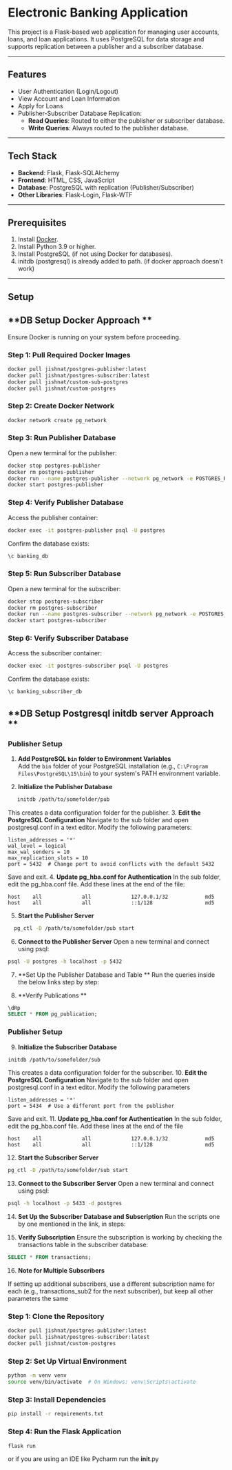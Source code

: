 # **Electronic Banking Application**

This project is a Flask-based web application for managing user accounts, loans, and loan applications. It uses PostgreSQL for data storage and supports replication between a publisher and a subscriber database.

---

## **Features**
- User Authentication (Login/Logout)
- View Account and Loan Information
- Apply for Loans
- Publisher-Subscriber Database Replication:
  - **Read Queries**: Routed to either the publisher or subscriber database.
  - **Write Queries**: Always routed to the publisher database.

---

## **Tech Stack**
- **Backend**: Flask, Flask-SQLAlchemy  
- **Frontend**: HTML, CSS, JavaScript  
- **Database**: PostgreSQL with replication (Publisher/Subscriber)  
- **Other Libraries**: Flask-Login, Flask-WTF  

---

## **Prerequisites**
1. Install [Docker](https://docs.docker.com/get-docker/).
2. Install Python 3.9 or higher.
3. Install PostgreSQL (if not using Docker for databases).
4. initdb (postgresql) is already added to path. (if docker approach doesn't work)

---

## **Setup**

## **DB Setup Docker Approach **
Ensure Docker is running on your system before proceeding.
### **Step 1: Pull Required Docker Images**
```bash
docker pull jishnat/postgres-publisher:latest
docker pull jishnat/postgres-subscriber:latest
docker pull jishnat/custom-sub-postgres
docker pull jishnat/custom-postgres

```
### **Step 2: Create Docker Network**
```bash
docker network create pg_network

```
### **Step 3: Run Publisher Database**
Open a new terminal for the publisher:
```bash
docker stop postgres-publisher
docker rm postgres-publisher
docker run --name postgres-publisher --network pg_network -e POSTGRES_PASSWORD=postgres -e POSTGRES_DB=banking_db -p 5432:5432 -d jishnat/custom-postgres
docker start postgres-publisher

```
### **Step 4: Verify Publisher Database**
Access the publisher container:
```bash
docker exec -it postgres-publisher psql -U postgres
```
Confirm the database exists:
```bash
\c banking_db
```
### **Step 5: Run Subscriber Database**
Open a new terminal for the subscriber:
```bash
docker stop postgres-subscriber
docker rm postgres-subscriber
docker run --name postgres-subscriber --network pg_network -e POSTGRES_PASSWORD=postgres -e POSTGRES_DB=banking_subscriber_db -p 5433:5432 -d jishnat/custom-sub-postgres
docker start postgres-subscriber
```

### **Step 6: Verify Subscriber Database**
Access the subscriber container:
```bash
docker exec -it postgres-subscriber psql -U postgres
```
Confirm the database exists:
```bash
\c banking_subscriber_db
```
## **DB Setup Postgresql initdb server Approach **

### Publisher Setup

1. **Add PostgreSQL `bin` folder to Environment Variables**  
   Add the `bin` folder of your PostgreSQL installation (e.g., `C:\Program Files\PostgreSQL\15\bin`) to your system's PATH environment variable.

2. **Initialize the Publisher Database**  
```bash
   initdb /path/to/somefolder/pub
```
This creates a data configuration folder for the publisher.
3. **Edit the PostgreSQL Configuration**
Navigate to the sub folder and open postgresql.conf in a text editor. 
Modify the following parameters:
```plaintext 
listen_addresses = '*'
wal_level = logical
max_wal_senders = 10
max_replication_slots = 10
port = 5432  # Change port to avoid conflicts with the default 5432
```
Save and exit.
4. **Update pg_hba.conf for Authentication**
In the sub folder, edit the pg_hba.conf file.
Add these lines at the end of the file:
```plaintext
host    all             all             127.0.0.1/32            md5
host    all             all             ::1/128                 md5
```

5. **Start the Publisher Server**
```bash
  pg_ctl -D /path/to/somefolder/pub start
```

6. **Connect to the Publisher Server**
Open a new terminal and connect using psql:
```bash
psql -U postgres -h localhost -p 5432
```
7. **Set Up the Publisher Database and Table **
Run the queries inside the below links step by step:

8. **Verify Publications **
```sql
\dRp
SELECT * FROM pg_publication;
```

### Publisher Setup

9. **Initialize the Subscriber Database**
```bash
initdb /path/to/somefolder/sub
```
This creates a data configuration folder for the subscriber.
10. **Edit the PostgreSQL Configuration**
Navigate to the sub folder and open postgresql.conf in a text editor.
Modify the following parameters
```plaintext
listen_addresses = '*'
port = 5434  # Use a different port from the publisher
```
Save and exit.
11. **Update pg_hba.conf for Authentication**
In the sub folder, edit the pg_hba.conf file.
Add these lines at the end of the file
```plaintext
host    all             all             127.0.0.1/32            md5
host    all             all             ::1/128                 md5
```
12. **Start the Subscriber Server**
```bash
pg_ctl -D /path/to/somefolder/sub start

```
13. **Connect to the Subscriber Server**
Open a new terminal and connect using psql:
```bash
psql -h localhost -p 5433 -d postgres
```
14. **Set Up the Subscriber Database and Subscription**
Run the scripts one by one mentioned in the link, in steps:

15. **Verify Subscription**
Ensure the subscription is working by checking the transactions table in the subscriber database:
```sql
SELECT * FROM transactions;
```
16. **Note for Multiple Subscribers**

If setting up additional subscribers, use a different subscription name for each (e.g., transactions_sub2 for the next subscriber), but keep all other parameters the same

### **Step 1: Clone the Repository**
```bash
docker pull jishnat/postgres-publisher:latest
docker pull jishnat/postgres-subscriber:latest
docker pull jishnat/custom-postgres

```
### **Step 2: Set Up Virtual Environment**
```bash
python -m venv venv
source venv/bin/activate  # On Windows: venv\Scripts\activate
```
### **Step 3: Install Dependencies**

```bash
pip install -r requirements.txt
```

### **Step 4: Run the Flask Application**
```bash
flask run
```
or 
if you are using an IDE like Pycharm
run the __init__.py
